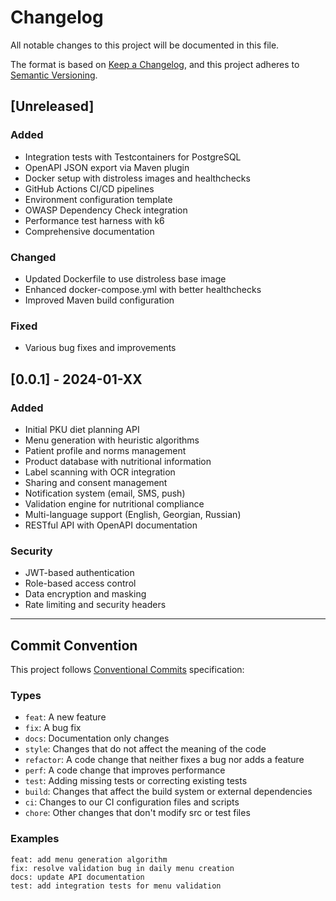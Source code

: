# Changelog

All notable changes to this project will be documented in this file.

The format is based on [Keep a Changelog](https://keepachangelog.com/en/1.0.0/),
and this project adheres to [Semantic Versioning](https://semver.org/spec/v2.0.0.html).

## [Unreleased]

### Added
- Integration tests with Testcontainers for PostgreSQL
- OpenAPI JSON export via Maven plugin
- Docker setup with distroless images and healthchecks
- GitHub Actions CI/CD pipelines
- Environment configuration template
- OWASP Dependency Check integration
- Performance test harness with k6
- Comprehensive documentation

### Changed
- Updated Dockerfile to use distroless base image
- Enhanced docker-compose.yml with better healthchecks
- Improved Maven build configuration

### Fixed
- Various bug fixes and improvements

## [0.0.1] - 2024-01-XX

### Added
- Initial PKU diet planning API
- Menu generation with heuristic algorithms
- Patient profile and norms management
- Product database with nutritional information
- Label scanning with OCR integration
- Sharing and consent management
- Notification system (email, SMS, push)
- Validation engine for nutritional compliance
- Multi-language support (English, Georgian, Russian)
- RESTful API with OpenAPI documentation

### Security
- JWT-based authentication
- Role-based access control
- Data encryption and masking
- Rate limiting and security headers

---

## Commit Convention

This project follows [Conventional Commits](https://conventionalcommits.org/) specification:

### Types
- `feat`: A new feature
- `fix`: A bug fix
- `docs`: Documentation only changes
- `style`: Changes that do not affect the meaning of the code
- `refactor`: A code change that neither fixes a bug nor adds a feature
- `perf`: A code change that improves performance
- `test`: Adding missing tests or correcting existing tests
- `build`: Changes that affect the build system or external dependencies
- `ci`: Changes to our CI configuration files and scripts
- `chore`: Other changes that don't modify src or test files

### Examples
```
feat: add menu generation algorithm
fix: resolve validation bug in daily menu creation
docs: update API documentation
test: add integration tests for menu validation
```
